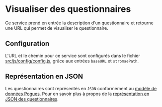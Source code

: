 # Visualiser des questionnaires

Ce service prend en entrée la description d'un questionnaire et retourne une URL qui permet de visualiser le questionnaire.

## Configuration

L'URL et le chemin pour ce service sont configurés dans le fichier [src/js/config/config.js](https://github.com/InseeFr/Pogues/blob/master/src/js/config/config.js), grâce aux entrées `baseURL` et `stromaePath`. 

## Représentation en JSON

Les questionnaires sont représentés en `JSON` conformément au [modèle de données Pogues](/remote-apis/schema.md). Pour en savoir plus à propos de la [représentation en JSON des questionnaires](/remote-apis/questionnaire-json.md).